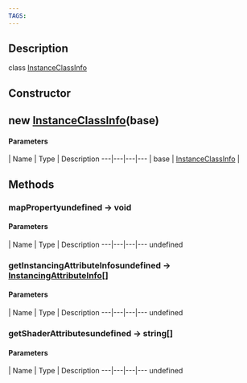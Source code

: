 ```yaml
---
TAGS:
---
```

## Description

class [InstanceClassInfo](/classes/2.4/InstanceClassInfo)



## Constructor

## new [InstanceClassInfo](/classes/2.4/InstanceClassInfo)(base)



#### Parameters
 | Name | Type | Description
---|---|---|---
 | base | [InstanceClassInfo](/classes/2.4/InstanceClassInfo) | 

## Methods

### mapPropertyundefined &rarr; void



#### Parameters
 | Name | Type | Description
---|---|---|---
undefined
### getInstancingAttributeInfosundefined &rarr; [InstancingAttributeInfo](/classes/2.4/InstancingAttributeInfo)[]



#### Parameters
 | Name | Type | Description
---|---|---|---
undefined
### getShaderAttributesundefined &rarr; string[]



#### Parameters
 | Name | Type | Description
---|---|---|---
undefined
